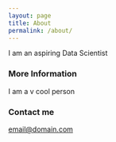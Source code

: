 ```yaml
---
layout: page
title: About
permalink: /about/
---
```


I am an aspiring Data Scientist

### More Information

I am a v cool person

### Contact me

[email@domain.com](mailto:email@domain.com)
